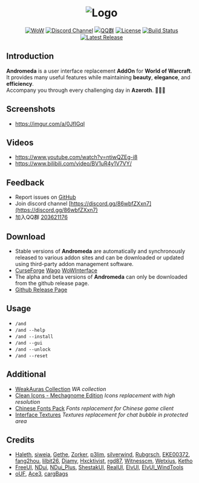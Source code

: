 <div align="center">

# ![Logo](https://i.imgur.com/Ap439Tr.png)
[![WoW](https://img.shields.io/badge/WoW-Retail-f6e36a)]()
[![Discord Channel](https://img.shields.io/discord/242811601260904450?color=7289DA&label=Discord)](https://discord.gg/86wbfZXxn7)
[![QQ群](https://img.shields.io/badge/QQ群-203621176-f66a8d)](https://qm.qq.com/cgi-bin/qm/qr?k=ogz72zoE_fczw2Umsma71XALjWitQ3zk)
[![License](https://img.shields.io/github/license/neotpravlennoye/andromeda)](https://github.com/neotpravlennoye/andromeda/blob/development/LICENSE)
[![Build Status](https://img.shields.io/github/workflow/status/neotpravlennoye/andromeda/Release)](https://github.com/neotpravlennoye/andromeda/actions)
[![Latest Release](https://img.shields.io/github/v/release/neotpravlennoye/andromeda)](https://github.com/neotpravlennoye/andromeda/releases)

</div>


## Introduction
**Andromeda** is a user interface replacement **AddOn** for **World of Warcraft**.  
It provides many useful features while maintaining **beauty**, **elegance**, and **efficiency**.  
Accompany you through every challenging day in **Azeroth**. 💖💖💖

## Screenshots
*  https://imgur.com/a/0JfIGql

## Videos
*  https://www.youtube.com/watch?v=ntiwQZEg-i8
*  https://www.bilibili.com/video/BV1uR4y1V7VY/

## Feedback
*  Report issues on [GitHub](https://github.com/Solor/FreeUI/issues)
*  Join discord channel [https://discord.gg/86wbfZXxn7](https://discord.gg/86wbfZXxn7)
*  加入QQ群 [203621176](https://qm.qq.com/cgi-bin/qm/qr?k=ogz72zoE_fczw2Umsma71XALjWitQ3zk)

## Download
*  Stable versions of **Andromeda** are automatically and synchronously released to various addon sites and can be downloaded or updated using third-party addon management software.
*  [CurseForge](https://www.curseforge.com/wow/addons/freeui) [Wago](https://addons.wago.io/addons/freeui) [WoWInterface](https://www.wowinterface.com/downloads/info23258-FreeUI.html#info)
*  The alpha and beta versions of **Andromeda** can only be downloaded from the github release page.
*  [Github Release Page](https://github.com/Solor/FreeUI/releases)

## Usage
*  `/and`
*  `/and --help`
*  `/and --install`
*  `/and --gui`
*  `/and --unlock`
*  `/and --reset`

## Additional
*  [WeakAuras Collection](https://wago.io/WloMMMBpx) *WA collection*
*  [Clean Icons - Mechagnome Edition](https://github.com/AcidWeb/Clean-Icons-Mechagnome-Edition) *Icons replacement with high resolution*
*  [Chinese Fonts Pack](https://1drv.ms/u/s!AocaDk73Gt7sgrk6bdKqfZGZQMQA2Q?e=QwjHh2) *Fonts replacement for Chinese game client*
*  [Interface Textures](https://1drv.ms/u/s!AocaDk73Gt7sgrlAYVUKxYvs3pCGFg?e=KpJOfv) *Textures replacement for chat bubble in protected area*

## Credits
*  [Haleth](https://github.com/Haleth), [siweia](https://github.com/siweia), [Gethe](https://github.com/Gethe), [Zorker](https://github.com/zorker), [p3lim](https://github.com/p3lim), [silverwind](https://github.com/silverwind), [Rubgrsch](https://github.com/Rubgrsch), [EKE00372](https://github.com/EKE00372), [fang2hou](https://github.com/fang2hou), [lilbit26](https://github.com/lilbit26), [Djamy](https://github.com/Djamy), [Hxcktivist](https://github.com/Hxcktivist), [rgd87](https://github.com/rgd87), [Witnesscm](https://github.com/Witnesscm), [Wetxius](https://github.com/Wetxius), [Ketho](https://github.com/Ketho)
*  [FreeUI](https://github.com/Haleth/FreeUI), [NDui](https://github.com/siweia/NDui), [NDui_Plus](https://github.com/Witnesscm/NDui_Plus), [ShestakUI](https://github.com/Shestak/ShestakUI), [RealUI](https://github.com/RealUI/RealUI), [ElvUI](https://github.com/tukui-org/ElvUI), [ElvUI_WindTools](https://github.com/fang2hou/ElvUI_WindTools)
*  [oUF](https://github.com/oUF-wow/oUF), [Ace3](https://www.wowace.com/projects/ace3), [cargBags](https://github.com/cschomburg/cargBags)

